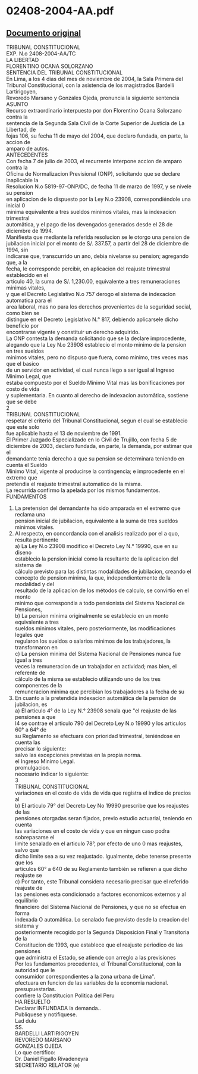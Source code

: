 
02408-2004-AA.pdf
=================
  
[Documento original](https://tc.gob.pe/jurisprudencia/2004/02408-2004-AA.pdf)  
---  
TRIBUNAL CONSTITUCIONAL  
EXP. N.o 2408-2004-AA/TC  
LA LIBERTAD  
FLORENTINO OCANA SOLORZANO  
SENTENCIA DEL TRIBUNAL CONSTITUCIONAL  
En Lima, a los 4 dias del mes de noviembre de 2004, la Sala Primera del  
Tribunal Constitucional, con la asistencia de los magistrados Bardelli Lartirigoyen,  
Revoredo Marsano y Gonzales Ojeda, pronuncia la siguiente sentencia  
ASUNTO  
Recurso extraordinario interpuesto por don Florentino Ocana Solorzano contra la  
sentencia de la Segunda Sala Civil de la Corte Superior de Justicia de La Libertad, de  
fojas 106, su fecha 11 de mayo del 2004, que declaro fundada, en parte, la accion de  
amparo de autos.  
ANTECEDENTES  
Con fecha 7 de julio de 2003, el recurrente interpone accion de amparo contra la  
Oficina de Normalizacion Previsional (ONP), solicitando que se declare inaplicable la  
Resolucion N.o 5819-97-ONP/DC, de fecha 11 de marzo de 1997, y se nivele su pension  
en aplicacion de lo dispuesto por la Ley N.o 23908, correspondiéndole una inicial 0  
minima equivalente a tres sueldos minimos vitales, mas la indexacion trimestral  
automâtica, y el pago de los devengados generados desde el 28 de diciembre de 1994.  
Manifiesta que mediante la referida resolucion se le otorgo una pension de  
jubilacion inicial por el monto de S/. 337.57, a partir del 28 de diciembre de 1994, sin  
indicarse que, transcurrido un ano, debia nivelarse su pension; agregando que, a la  
fecha, le corresponde percibir, en aplicacion del reajuste trimestral establecido en el  
articulo 40, la suma de S/. 1,230.00, equivalente a tres remuneraciones minimas vitales,  
y que el Decreto Legislativo N.o 757 derogo el sistema de indexacion automatica para el  
area laboral, mas no para los derechos provenientes de la seguridad social, como bien se  
distingue en el Decreto Legislativo N.° 817, debiendo aplicarsele dicho beneficio por  
encontrarse vigente y constituir un derecho adquirido.  
La ONP contesta la demanda solicitando que se la declare improcedente,  
alegando que la Ley N.o 23908 establecio el monto minimo de la pension en tres sueldos  
minimos vitales, pero no dispuso que fuera, como minimo, tres veces mas que el basico  
de un servidor en actividad, el cual nunca llego a ser igual al Ingreso Minimo Legal, que  
estaba compuesto por el Sueldo Minimo Vital mas las bonificaciones por costo de vida  
y suplementaria. En cuanto al derecho de indexacion automâtica, sostiene que se debe  
2  
TRIBUNAL CONSTITUCIONAL  
respetar el criterio del Tribunal Constitucional, segun el cual se establecio que este solo  
fue aplicable hasta el 13 de noviembre de 1991.  
El Primer Juzgado Especializado en lo Civil de Trujillo, con fecha 5 de  
diciembre de 2003, declaro fundada, en parte, la demanda, por estimar que el  
demandante tenia derecho a que su pension se determinara teniendo en cuenta el Sueldo  
Minimo Vital, vigente al producirse la contingencia; e improcedente en el extremo que  
pretendia el reajuste trimestral automatico de la misma.  
La recurrida confirmo la apelada por los mismos fundamentos.  
FUNDAMENTOS  
1. La pretension del demandante ha sido amparada en el extremo que reclama una  
pension inicial de jubilacion, equivalente a la suma de tres sueldos minimos vitales.  
2. Al respecto, en concordancia con el analisis realizado por el a quo, resulta pertinente  
a) La Ley N.o 23908 modifico el Decreto Ley N.° 19990, que en su diseno  
establecio la pension inicial como la resultante de la aplicacion del sistema de  
câlculo previsto para las distintas modalidades de jubilacion, creando el  
concepto de pension minima, la que, independientemente de la modalidad y del  
resultado de la aplicacion de los métodos de calculo, se convirtio en el monto  
minimo que correspondia a todo pensionista del Sistema Nacional de Pensiones,  
b) La pension minima originalmente se establecio en un monto equivalente a tres  
sueldos minimos vitales, pero posteriormente, las modificaciones legales que  
regularon los sueldos o salarios minimos de los trabajadores, la transformaron en  
c) La pension minima del Sistema Nacional de Pensiones nunca fue igual a tres  
veces la remuneracion de un trabajador en actividad; mas bien, el referente de  
câlculo de la misma se establecio utilizando uno de los tres componentes de la  
remuneracion minima que percibian los trabajadores a la fecha de su  
3. En cuanto a la pretendida indexacion automâtica de la pension de jubilacion, es  
a) El articulo 4° de la Ley N.° 23908 senala que "el reajuste de las pensiones a que  
I4 se contrae el articulo 790 del Decreto Ley N.o 19990 y los articulos 60° a 64° de  
su Reglamento se efectuara con prioridad trimestral, teniéndose en cuenta las  
precisar lo siguiente:  
salvo las excepciones previstas en la propia norma.  
el Ingreso Minimo Legal.  
promulgacion.  
necesario indicar lo siguiente:  
3  
TRIBUNAL CONSTITUCIONAL  
variaciones en el costo de vida de vida que registra el indice de precios al  
b) El articulo 79° del Decreto Ley No 19990 prescribe que los reajustes de las  
pensiones otorgadas seran fijados, previo estudio actuarial, teniendo en cuenta  
las variaciones en el costo de vida y que en ningun caso podra sobrepasarse el  
limite senalado en el articulo 78°, por efecto de uno 0 mas reajustes, salvo que  
dicho limite sea a su vez reajustado. Igualmente, debe tenerse presente que los  
articulos 60° a 640 de su Reglamento también se refieren a que dicho reajuste se  
c) Por tanto, este Tribunal considera necesario precisar que el referido reajuste de  
las pensiones esta condicionado a factores economicos externos y al equilibrio  
financiero del Sistema Nacional de Pensiones, y que no se efectua en forma  
indexada O automâtica. Lo senalado fue previsto desde la creacion del sistema y  
posteriormente recogido por la Segunda Disposicion Final y Transitoria de la  
Constitucion de 1993, que establece que el reajuste periodico de las pensiones  
que administra el Estado, se atiende con arreglo a las previsiones  
Por los fundamentos precedentes, el Tribunal Constitucional, con la autoridad que le  
consumidor correspondientes a la zona urbana de Lima".  
efectuara en funcion de las variables de la economia nacional.  
presupuestarias.  
confiere la Constitucion Politica del Peru  
HA RESUELTO  
Declarar INFUNDADA la demanda..  
Publiquese y notifiquese.  
Lad dulu  
SS.  
BARDELLI LARTIRIGOYEN  
REVOREDO MARSANO  
GONZALES OJEDA  
Lo que certifico:  
Dr. Daniel Figallo Rivadeneyra  
SECRETARIO RELATOR (e)